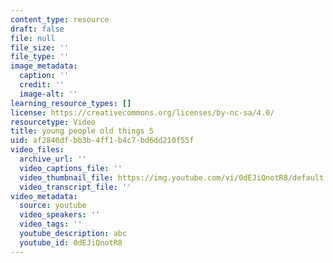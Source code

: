 ```yaml
---
content_type: resource
draft: false
file: null
file_size: ''
file_type: ''
image_metadata:
  caption: ''
  credit: ''
  image-alt: ''
learning_resource_types: []
license: https://creativecommons.org/licenses/by-nc-sa/4.0/
resourcetype: Video
title: young people old things 5
uid: af2840df-bb3b-4ff1-b4c7-bd6dd210f55f
video_files:
  archive_url: ''
  video_captions_file: ''
  video_thumbnail_file: https://img.youtube.com/vi/0dEJiQnotR8/default.jpg
  video_transcript_file: ''
video_metadata:
  source: youtube
  video_speakers: ''
  video_tags: ''
  youtube_description: abc
  youtube_id: 0dEJiQnotR8
---
```

